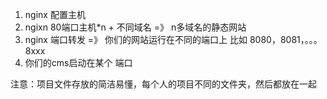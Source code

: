 1. nginx 配置主机
2. ngixn 80端口主机*n + 不同域名 =》 n多域名的静态网站
3. nginx 端口转发 =》 你们的网站运行在不同的端口上 比如 8080，8081，。。。8xxx
4. 你们的cms启动在某个 端口

注意：项目文件存放的简洁易懂，每个人的项目不同的文件夹，然后都放在一起
